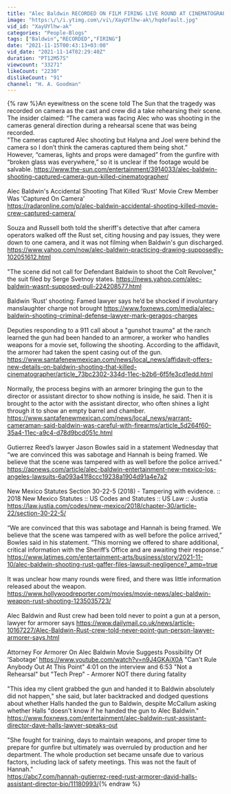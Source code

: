 ```yaml
---
title: "Alec Baldwin RECORDED ON FILM FIRING LIVE ROUND AT CINEMATOGRAPHER Reports The Sun and Radar Online"
image: "https:\/\/i.ytimg.com\/vi\/XayUYlhw-ak\/hqdefault.jpg"
vid_id: "XayUYlhw-ak"
categories: "People-Blogs"
tags: ["Baldwin","RECORDED","FIRING"]
date: "2021-11-15T00:43:13+03:00"
vid_date: "2021-11-14T02:29:40Z"
duration: "PT12M57S"
viewcount: "33271"
likeCount: "2230"
dislikeCount: "91"
channel: "H. A. Goodman"
---
```

{% raw %}An eyewitness on the scene told The Sun that the tragedy was recorded on camera as the cast and crew did a take rehearsing their scene. <br />The insider claimed: “The camera was facing Alec who was shooting in the cameras general direction during a rehearsal scene that was being recorded. <br />&quot;The cameras captured Alec shooting but Halyna and Joel were behind the camera so I don’t think the cameras captured them being shot.”<br />However, “cameras, lights and props were damaged” from the gunfire with “broken glass was everywhere,” so it is unclear if the footage would be salvable. <a rel="nofollow" target="blank" href="https://www.the-sun.com/entertainment/3914033/alec-baldwin-shooting-captured-camera-gun-killed-cinematographer/">https://www.the-sun.com/entertainment/3914033/alec-baldwin-shooting-captured-camera-gun-killed-cinematographer/</a><br /><br />Alec Baldwin's Accidental Shooting That Killed 'Rust' Movie Crew Member Was 'Captured On Camera'<br /><a rel="nofollow" target="blank" href="https://radaronline.com/p/alec-baldwin-accidental-shooting-killed-movie-crew-captured-camera/">https://radaronline.com/p/alec-baldwin-accidental-shooting-killed-movie-crew-captured-camera/</a><br /><br />Souza and Russell both told the sheriff's detective that after camera operators walked off the Rust set, citing housing and pay issues, they were down to one camera, and it was not filming when Baldwin's gun discharged.<br /><a rel="nofollow" target="blank" href="https://www.yahoo.com/now/alec-baldwin-practicing-drawing-supposedly-102051612.html">https://www.yahoo.com/now/alec-baldwin-practicing-drawing-supposedly-102051612.html</a><br /><br />&quot;The scene did not call for Defendant Baldwin to shoot the Colt Revolver,&quot; the suit filed by Serge Svetnoy states. <a rel="nofollow" target="blank" href="https://news.yahoo.com/alec-baldwin-wasnt-supposed-pull-224208577.html">https://news.yahoo.com/alec-baldwin-wasnt-supposed-pull-224208577.html</a><br /><br />Baldwin ‘Rust’ shooting: Famed lawyer says he’d be shocked if involuntary manslaughter charge not brought <a rel="nofollow" target="blank" href="https://www.foxnews.com/media/alec-baldwin-shooting-criminal-defense-lawyer-mark-geragos-charges">https://www.foxnews.com/media/alec-baldwin-shooting-criminal-defense-lawyer-mark-geragos-charges</a><br /><br />Deputies responding to a 911 call about a &quot;gunshot trauma&quot; at the ranch learned the gun had been handed to an armorer, a worker who handles weapons for a movie set, following the shooting. According to the affidavit, the armorer had taken the spent casing out of the gun. <a rel="nofollow" target="blank" href="https://www.santafenewmexican.com/news/local_news/affidavit-offers-new-details-on-baldwin-shooting-that-killed-cinematographer/article_73bc2302-334d-11ec-b2b6-6f5fe3cd1edd.html">https://www.santafenewmexican.com/news/local_news/affidavit-offers-new-details-on-baldwin-shooting-that-killed-cinematographer/article_73bc2302-334d-11ec-b2b6-6f5fe3cd1edd.html</a><br /><br />Normally, the process begins with an armorer bringing the gun to the director or assistant director to show nothing is inside, he said. Then it is brought to the actor with the assistant director, who often shines a light through it to show an empty barrel and chamber.<br /><a rel="nofollow" target="blank" href="https://www.santafenewmexican.com/news/local_news/warrant-cameraman-said-baldwin-was-careful-with-firearms/article_5d264f60-35a4-11ec-a9c4-d78d9bcd051c.html">https://www.santafenewmexican.com/news/local_news/warrant-cameraman-said-baldwin-was-careful-with-firearms/article_5d264f60-35a4-11ec-a9c4-d78d9bcd051c.html</a><br /><br />Gutierrez Reed’s lawyer Jason Bowles said in a statement Wednesday that “we are convinced this was sabotage and Hannah is being framed. We believe that the scene was tampered with as well before the police arrived.”<br /><a rel="nofollow" target="blank" href="https://apnews.com/article/alec-baldwin-entertainment-new-mexico-los-angeles-lawsuits-6a093a41f8ccc19238a1904d91a4e7a2">https://apnews.com/article/alec-baldwin-entertainment-new-mexico-los-angeles-lawsuits-6a093a41f8ccc19238a1904d91a4e7a2</a><br /><br />New Mexico Statutes Section 30-22-5 (2018) - Tampering with evidence. :: 2018 New Mexico Statutes :: US Codes and Statutes :: US Law :: Justia<br /><a rel="nofollow" target="blank" href="https://law.justia.com/codes/new-mexico/2018/chapter-30/article-22/section-30-22-5/">https://law.justia.com/codes/new-mexico/2018/chapter-30/article-22/section-30-22-5/</a><br /><br />“We are convinced that this was sabotage and Hannah is being framed. We believe that the scene was tampered with as well before the police arrived,” Bowles said in his statement. “This morning we offered to share additional, critical information with the Sheriff’s Office and are awaiting their response.”<br /><a rel="nofollow" target="blank" href="https://www.latimes.com/entertainment-arts/business/story/2021-11-10/alec-baldwin-shooting-rust-gaffer-files-lawsuit-negligence?_amp=true">https://www.latimes.com/entertainment-arts/business/story/2021-11-10/alec-baldwin-shooting-rust-gaffer-files-lawsuit-negligence?_amp=true</a><br /><br />It was unclear how many rounds were fired, and there was little information released about the weapon.<br /><a rel="nofollow" target="blank" href="https://www.hollywoodreporter.com/movies/movie-news/alec-baldwin-weapon-rust-shooting-1235035723/">https://www.hollywoodreporter.com/movies/movie-news/alec-baldwin-weapon-rust-shooting-1235035723/</a><br /><br />Alec Baldwin and Rust crew had been told never to point a gun at a person, lawyer for armorer says <a rel="nofollow" target="blank" href="https://www.dailymail.co.uk/news/article-10167227/Alec-Baldwin-Rust-crew-told-never-point-gun-person-lawyer-armorer-says.html">https://www.dailymail.co.uk/news/article-10167227/Alec-Baldwin-Rust-crew-told-never-point-gun-person-lawyer-armorer-says.html</a><br /><br />Attorney For Armorer On Alec Baldwin Movie Suggests Possibility Of ‘Sabotage’ <a rel="nofollow" target="blank" href="https://www.youtube.com/watch?v=n9J4GKAiX0A">https://www.youtube.com/watch?v=n9J4GKAiX0A</a> &quot;Can't Rule Anybody Out At This Point&quot; 4:01 on the interview and 6:53 &quot;Not a Rehearsal&quot; but &quot;Tech Prep&quot; - Armorer NOT there during fatality <br /><br />&quot;This idea my client grabbed the gun and handed it to Baldwin absolutely did not happen,&quot; she said, but later backtracked and dodged questions about whether Halls handed the gun to Baldwin, despite McCallum asking whether Halls &quot;doesn't know if he handed the gun to Alec Baldwin.&quot;<br /><a rel="nofollow" target="blank" href="https://www.foxnews.com/entertainment/alec-baldwin-rust-assistant-director-dave-halls-lawyer-speaks-out">https://www.foxnews.com/entertainment/alec-baldwin-rust-assistant-director-dave-halls-lawyer-speaks-out</a><br /><br />&quot;She fought for training, days to maintain weapons, and proper time to prepare for gunfire but ultimately was overruled by production and her department. The whole production set became unsafe due to various factors, including lack of safety meetings. This was not the fault of Hannah.&quot;<br /><a rel="nofollow" target="blank" href="https://abc7.com/hannah-gutierrez-reed-rust-armorer-david-halls-assistant-director-bio/11180993/">https://abc7.com/hannah-gutierrez-reed-rust-armorer-david-halls-assistant-director-bio/11180993/</a>{% endraw %}
